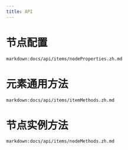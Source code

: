 ```yaml
---
title: API
---
```


# 节点配置

`markdown:docs/api/items/nodeProperties.zh.md`

# 元素通用方法

`markdown:docs/api/items/itemMethods.zh.md`

# 节点实例方法

`markdown:docs/api/items/nodeMethods.zh.md`
